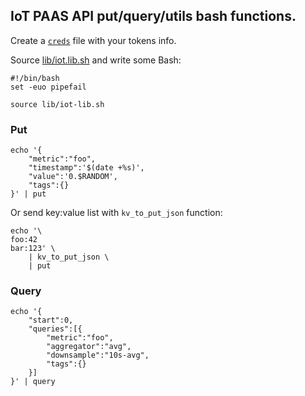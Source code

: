 ## IoT PAAS API put/query/utils bash functions.

Create a [`creds`](creds.example) file with your tokens info.

Source [lib/iot.lib.sh](lib/iot.lib.sh) and write some Bash:

    #!/bin/bash
    set -euo pipefail

    source lib/iot-lib.sh

### Put

    echo '{
        "metric":"foo",
        "timestamp":'$(date +%s)',
        "value":'0.$RANDOM',
        "tags":{}
    }' | put

Or send key:value list with `kv_to_put_json` function:

    echo '\
    foo:42
    bar:123' \
        | kv_to_put_json \
        | put

### Query

    echo '{
        "start":0,
        "queries":[{
            "metric":"foo",
            "aggregator":"avg",
            "downsample":"10s-avg",
            "tags":{}
        }]
    }' | query
